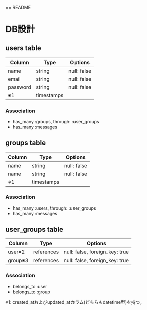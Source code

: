 == README

# DB設計


## users table
|Column|Type|Options|
|---|---|---|
|name|string|null: false|
|email|string|null: false|
|password|string|null: false|
|※1|timestamps||

### Association
- has_many :groups, through: :user_groups
- has_many :messages

## groups table
|Column|Type|Options|
|---|---|---|
|name|string|null: false|
|name|string|null: false|
|※1|timestamps||

### Association
- has_many :users, through: :user_groups
- has_many :messages

## user_groups table
|Column|Type|Options|
|---|---|---|
|user※2|references|null: false, foreign_key: true|
|group※3|references|null: false, foreign_key: true|

### Association
- belongs_to :user
- belongs_to :group

※1: created_atおよびupdated_atカラム(どちらもdatetime型)を持つ。
